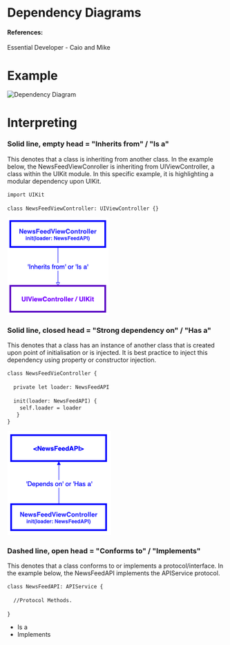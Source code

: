 # Dependency Diagrams
#### References:
Essential Developer - Caio and Mike

# Example
![Dependency Diagram](/DependencyDiagramExample.png.png)

# Interpreting
### Solid line, empty head = "Inherits from" / "Is a"
This denotes that a class is inheriting from another class. In the example below, the NewsFeedViewConroller is inheriting from UIViewController, a class within the UIKit module. In this specific example, it is highlighting a modular dependency upon UIKit.

```
import UIKit

class NewsFeedViewController: UIViewController {}
```

![Inherits From](/InheritsFrom.png)


### Solid line, closed head = "Strong dependency on" / "Has a"
This denotes that a class has an instance of another class that is created upon point of initialisation or is injected. It is best practice to inject this dependency using property or constructor injection.

```
class NewsFeedVieController {

  private let loader: NewsFeedAPI
  
  init(loader: NewsFeedAPI) {
    self.loader = loader 
   }
}
```

![Depends On](/DependsOn.png)

### Dashed line, open head = "Conforms to" / "Implements"
This denotes that a class conforms to or implements a protocol/interface. In the example below, the NewsFeedAPI implements the APIService protocol.
```
class NewsFeedAPI: APIService {

  //Protocol Methods.

}
```

- Is a
- Implements

